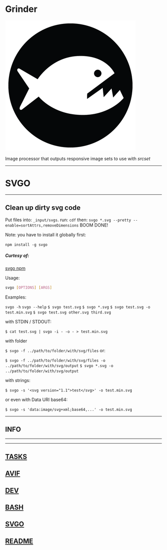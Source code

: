 # Grinder

![eat my images, you photoshop alternative!](/piranha.png)

Image processor that outputs responsive image sets to use with _srcset_


---
# SVGO
---

## Clean up dirty svg code

Put files into: ```_input/svgs```.
run: ```cdf```
then: ```svgo *.svg --pretty --enable=sortAttrs,removeDimensions```
BOOM DONE!

Note: you have to install it globally first:

```npm install -g svgo```

##### Curtesy of:

[svgo npm](https://github.com/svg/svgo)

Usage:

```sh
svgo [OPTIONS] [ARGS]
```
Examples:

```svgo -h```
```svgo --help```
```$ svgo test.svg```
```$ svgo *.svg```
```$ svgo test.svg -o test.min.svg```
```$ svgo test.svg other.svg third.svg```

with STDIN / STDOUT:

```$ cat test.svg | svgo -i - -o - > test.min.svg```

with folder

```$ svgo -f ../path/to/folder/with/svg/files```
or:

```$ svgo -f ../path/to/folder/with/svg/files -o ../path/to/folder/with/svg/output```
```$ svgo *.svg -o ../path/to/folder/with/svg/output```

with strings:

```$ svgo -s '<svg version="1.1">test</svg>' -o test.min.svg```

or even with Data URI base64:

```$ svgo -s 'data:image/svg+xml;base64,...' -o test.min.svg```



---
## INFO
---

---
[TASKS](tasks.md)
---
[AVIF](avif.md)
---
[DEV](dev.md)
---
[BASH](bash.md)
---
[SVGO](svg.md)
---
[README](readme.md)
---
